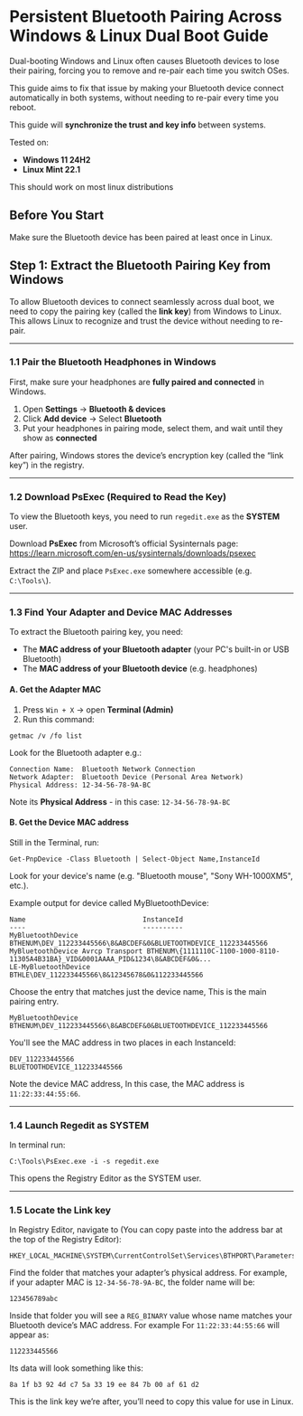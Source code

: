 # Persistent Bluetooth Pairing Across Windows & Linux Dual Boot Guide

Dual-booting Windows and Linux often causes Bluetooth devices to lose their pairing, forcing you to remove and re-pair each time you switch OSes.

This guide aims to fix that issue by making your Bluetooth device connect automatically in both systems, without needing to re-pair every time you reboot.

This guide will **synchronize the trust and key info** between systems.

Tested on:
- **Windows 11 24H2**
- **Linux Mint 22.1**

This should work on most linux distributions 

## Before You Start
Make sure the Bluetooth device has been paired at least once in Linux.
  
## Step 1: Extract the Bluetooth Pairing Key from Windows

To allow Bluetooth devices to connect seamlessly across dual boot, we need to copy the pairing key (called the **link key**) from Windows to Linux. This allows Linux to recognize and trust the device without needing to re-pair.

---

### 1.1 Pair the Bluetooth Headphones in Windows

First, make sure your headphones are **fully paired and connected** in Windows.

1. Open **Settings** → **Bluetooth & devices**
2. Click **Add device** → Select **Bluetooth**
3. Put your headphones in pairing mode, select them, and wait until they show as **connected**

After pairing, Windows stores the device’s encryption key (called the “link key”) in the registry.

---

### 1.2 Download PsExec (Required to Read the Key)

To view the Bluetooth keys, you need to run `regedit.exe` as the **SYSTEM** user.

Download **PsExec** from Microsoft’s official Sysinternals page:  
https://learn.microsoft.com/en-us/sysinternals/downloads/psexec

Extract the ZIP and place `PsExec.exe` somewhere accessible (e.g. `C:\Tools\`).

---
### 1.3 Find Your Adapter and Device MAC Addresses

To extract the Bluetooth pairing key, you need:

- The **MAC address of your Bluetooth adapter** (your PC's built-in or USB Bluetooth)
- The **MAC address of your Bluetooth device** (e.g. headphones)

#### A. Get the Adapter MAC

1. Press `Win + X` → open **Terminal (Admin)**
2. Run this command:
```
getmac /v /fo list
```
Look for the Bluetooth adapter e.g.:
```
Connection Name:  Bluetooth Network Connection
Network Adapter:  Bluetooth Device (Personal Area Network)
Physical Address: 12-34-56-78-9A-BC
```
Note its **Physical Address** - in this case: `12-34-56-78-9A-BC`


#### B. Get the Device MAC address
Still in the Terminal, run:
```
Get-PnpDevice -Class Bluetooth | Select-Object Name,InstanceId
```
Look for your device's name (e.g. "Bluetooth mouse", "Sony WH-1000XM5", etc.).  

Example output for device called MyBluetoothDevice:

```
Name                             InstanceId
----                             ----------
MyBluetoothDevice                BTHENUM\DEV_112233445566\8&ABCDEF&0&BLUETOOTHDEVICE_112233445566
MyBluetoothDevice Avrcp Transport BTHENUM\{1111110C-1100-1000-8110-11305A4B31BA}_VID&0001AAAA_PID&1234\8&ABCDEF&0&...
LE-MyBluetoothDevice             BTHLE\DEV_112233445566\8&12345678&0&112233445566
```
Choose the entry that matches just the device name, This is the main pairing entry.
```
MyBluetoothDevice                BTHENUM\DEV_112233445566\8&ABCDEF&0&BLUETOOTHDEVICE_112233445566
```
You'll see the MAC address in two places in each InstanceId:
```
DEV_112233445566
BLUETOOTHDEVICE_112233445566
```
Note the device MAC address, In this case, the MAC address is `11:22:33:44:55:66`.


---

### 1.4 Launch Regedit as SYSTEM

In terminal run:

```
C:\Tools\PsExec.exe -i -s regedit.exe
```

This opens the Registry Editor as the SYSTEM user.

---
### 1.5 Locate the Link key

In Registry Editor, navigate to (You can copy paste into the address bar at the top of the Registry Editor):
```
HKEY_LOCAL_MACHINE\SYSTEM\CurrentControlSet\Services\BTHPORT\Parameters\Keys
```
Find the folder that matches your adapter’s physical address.
For example, if your adapter MAC is `12-34-56-78-9A-BC`, the folder name will be:
```
123456789abc
```

Inside that folder you will see a `REG_BINARY`  value whose name matches your Bluetooth device’s MAC address.
For example For `11:22:33:44:55:66` will appear as:
```
112233445566
```
Its data will look something like this:

```
8a 1f b3 92 4d c7 5a 33 19 ee 84 7b 00 af 61 d2
```

This is the link key we’re after, you’ll need to copy this value for use in Linux.


